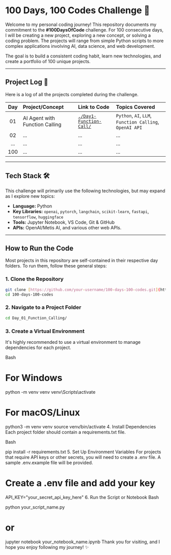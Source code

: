 # 100 Days, 100 Codes Challenge 🚀

Welcome to my personal coding journey! This repository documents my commitment to the **#100DaysOfCode** challenge. For 100 consecutive days, I will be creating a new project, exploring a new concept, or solving a coding problem. The projects will range from simple Python scripts to more complex applications involving AI, data science, and web development.

The goal is to build a consistent coding habit, learn new technologies, and create a portfolio of 100 unique projects.

---


## Project Log 📓

Here is a log of all the projects completed during the challenge.

| Day | Project/Concept | Link to Code | Topics Covered |
|:---:|:---|:---|:---|
| 01 | AI Agent with Function Calling | [`./Day1-Function-Call/`](./Day1-Function-Call/) | `Python`, `AI`, `LLM`, `Function Calling`, `OpenAI API` |
| 02 | ... | ... | ... |
| ... | ... | ... | ... |
| 100 | ... | ... | ... |

---

## Tech Stack 🛠️

This challenge will primarily use the following technologies, but may expand as I explore new topics:
* **Language:** Python
* **Key Libraries:** `openai`, `pytorch`, `langchain`, `scikit-learn`, `fastapi`, `tensorflow`, `huggingface`
* **Tools:** Jupyter Notebook, VS Code, Git & GitHub
* **APIs:** OpenAI/Metis AI, and various other web APIs.

---

## How to Run the Code

Most projects in this repository are self-contained in their respective day folders. To run them, follow these general steps:

### 1. **Clone the Repository**
```bash
git clone [https://github.com/your-username/100-days-100-codes.git](https://github.com/your-username/100-days-100-codes.git)
cd 100-days-100-codes
```

### 2. Navigate to a Project Folder
```bash
cd Day_01_Function_Calling/
```

### 3. Create a Virtual Environment
It's highly recommended to use a virtual environment to manage dependencies for each project.

Bash

# For Windows
python -m venv venv
venv\Scripts\activate

# For macOS/Linux
python3 -m venv venv
source venv/bin/activate
4. Install Dependencies
Each project folder should contain a requirements.txt file.

Bash

pip install -r requirements.txt
5. Set Up Environment Variables
For projects that require API keys or other secrets, you will need to create a .env file. A sample .env.example file will be provided.

# Create a .env file and add your key
API_KEY="your_secret_api_key_here"
6. Run the Script or Notebook
Bash

python your_script_name.py
# or
jupyter notebook your_notebook_name.ipynb
Thank you for visiting, and I hope you enjoy following my journey! ✨